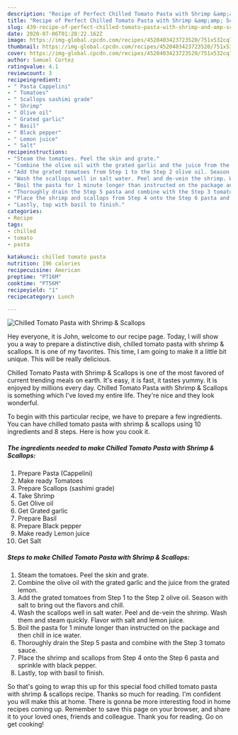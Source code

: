```yaml
---
description: "Recipe of Perfect Chilled Tomato Pasta with Shrimp &amp;amp; Scallops"
title: "Recipe of Perfect Chilled Tomato Pasta with Shrimp &amp;amp; Scallops"
slug: 439-recipe-of-perfect-chilled-tomato-pasta-with-shrimp-and-amp-scallops
date: 2020-07-06T01:28:22.162Z
image: https://img-global.cpcdn.com/recipes/4520403423723520/751x532cq70/chilled-tomato-pasta-with-shrimp-scallops-recipe-main-photo.jpg
thumbnail: https://img-global.cpcdn.com/recipes/4520403423723520/751x532cq70/chilled-tomato-pasta-with-shrimp-scallops-recipe-main-photo.jpg
cover: https://img-global.cpcdn.com/recipes/4520403423723520/751x532cq70/chilled-tomato-pasta-with-shrimp-scallops-recipe-main-photo.jpg
author: Samuel Cortez
ratingvalue: 4.1
reviewcount: 3
recipeingredient:
- " Pasta Cappelini"
- " Tomatoes"
- " Scallops sashimi grade"
- " Shrimp"
- " Olive oil"
- " Grated garlic"
- " Basil"
- " Black pepper"
- " Lemon juice"
- " Salt"
recipeinstructions:
- "Steam the tomatoes. Peel the skin and grate."
- "Combine the olive oil with the grated garlic and the juice from the grated lemon."
- "Add the grated tomatoes from Step 1 to the Step 2 olive oil. Season with salt to bring out the flavors and chill."
- "Wash the scallops well in salt water. Peel and de-vein the shrimp. Wash them and steam quickly. Flavor with salt and lemon juice."
- "Boil the pasta for 1 minute longer than instructed on the package and then chill in ice water."
- "Thoroughly drain the Step 5 pasta and combine with the Step 3 tomato sauce."
- "Place the shrimp and scallops from Step 4 onto the Step 6 pasta and sprinkle with black pepper."
- "Lastly, top with basil to finish."
categories:
- Recipe
tags:
- chilled
- tomato
- pasta

katakunci: chilled tomato pasta 
nutrition: 196 calories
recipecuisine: American
preptime: "PT16M"
cooktime: "PT56M"
recipeyield: "1"
recipecategory: Lunch

---
```



![Chilled Tomato Pasta with Shrimp &amp; Scallops](https://img-global.cpcdn.com/recipes/4520403423723520/751x532cq70/chilled-tomato-pasta-with-shrimp-scallops-recipe-main-photo.jpg)

Hey everyone, it is John, welcome to our recipe page. Today, I will show you a way to prepare a distinctive dish, chilled tomato pasta with shrimp &amp; scallops. It is one of my favorites. This time, I am going to make it a little bit unique. This will be really delicious.

Chilled Tomato Pasta with Shrimp &amp; Scallops is one of the most favored of current trending meals on earth. It's easy, it is fast, it tastes yummy. It is enjoyed by millions every day. Chilled Tomato Pasta with Shrimp &amp; Scallops is something which I've loved my entire life. They're nice and they look wonderful.




To begin with this particular recipe, we have to prepare a few ingredients. You can have chilled tomato pasta with shrimp &amp; scallops using 10 ingredients and 8 steps. Here is how you cook it.

<!--inarticleads1-->

##### The ingredients needed to make Chilled Tomato Pasta with Shrimp &amp; Scallops:

1. Prepare  Pasta (Cappelini)
1. Make ready  Tomatoes
1. Prepare  Scallops (sashimi grade)
1. Take  Shrimp
1. Get  Olive oil
1. Get  Grated garlic
1. Prepare  Basil
1. Prepare  Black pepper
1. Make ready  Lemon juice
1. Get  Salt




<!--inarticleads2-->

##### Steps to make Chilled Tomato Pasta with Shrimp &amp; Scallops:

1. Steam the tomatoes. Peel the skin and grate.
1. Combine the olive oil with the grated garlic and the juice from the grated lemon.
1. Add the grated tomatoes from Step 1 to the Step 2 olive oil. Season with salt to bring out the flavors and chill.
1. Wash the scallops well in salt water. Peel and de-vein the shrimp. Wash them and steam quickly. Flavor with salt and lemon juice.
1. Boil the pasta for 1 minute longer than instructed on the package and then chill in ice water.
1. Thoroughly drain the Step 5 pasta and combine with the Step 3 tomato sauce.
1. Place the shrimp and scallops from Step 4 onto the Step 6 pasta and sprinkle with black pepper.
1. Lastly, top with basil to finish.




So that's going to wrap this up for this special food chilled tomato pasta with shrimp &amp; scallops recipe. Thanks so much for reading. I'm confident you will make this at home. There is gonna be more interesting food in home recipes coming up. Remember to save this page on your browser, and share it to your loved ones, friends and colleague. Thank you for reading. Go on get cooking!
